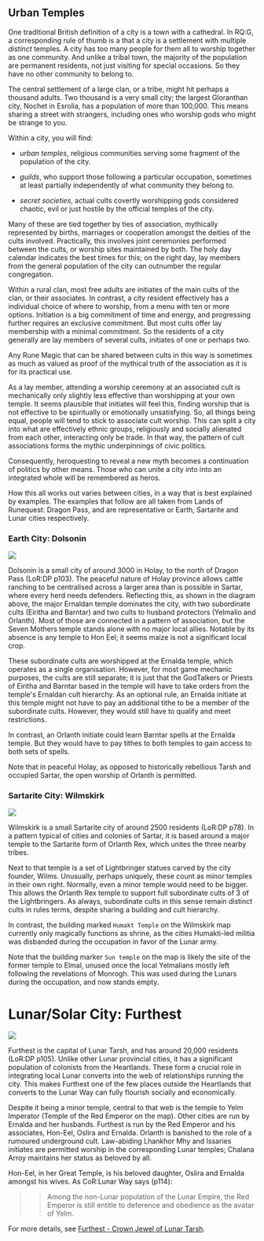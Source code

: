 
## Urban Temples

One traditional British definition of a city is a town with a cathedral. In RQ:G, a corresponding rule of thumb is a that a city is a settlement with multiple _distinct_ temples. A city has too many people for them all to worship together as one community. And unlike a tribal town, the majority of the population are permanent residents, not just visiting for special occasions. So they have no other community to belong to.

The central settlement of a large clan, or a tribe, might hit perhaps a thousand adults. Two thousand is a very small city; the largest Gloranthan city, Nochet in Esrolia, has a population of more than 100,000. This means sharing a street with strangers, including ones who worship gods who might be strange to you. 


Within a city, you will find:

- *urban temples*, religious communities serving some fragment of the population of the city.

- *guilds*, who support those following a particular occupation, sometimes at least partially independently of what community they belong to. 

- *secret societies*, actual cults covertly worshipping gods considered chaotic, evil or just hostile by the official temples of the city.

Many of these are tied together by ties of association, mythically represented by births, marriages or cooperation amongst the deities of the cults involved. Practically, this involves joint ceremonies performed between the cults, or worship sites maintained by both. The holy day calendar indicates the best times for this; on the right day, lay members from the general population of the city can outnumber the regular congregation. 

Within a rural clan, most free adults are initiates of the main cults of the clan, or their associates. In contrast, a city resident effectively has a individual choice of where to worship, from a menu with ten or more options. Initiation is a big commitment of time and energy, and progressing further requires an exclusive commitment. But most cults offer lay membership with a minimal commitment. So the residents of a city generally are lay members of several cults, initiates of one or perhaps two. 

Any Rune Magic that can be shared between cults in this way is sometimes as much as valued as proof of the mythical truth of the association as it is for its practical use.  

As a lay member, attending a worship ceremony at an associated cult is mechanically only slightly less effective than worshipping at your own temple. It seems plausible that initiates will feel this, finding worship that is not effective to be spiritually or emotionally unsatisfying.  So, all things being equal, people will tend to stick to associate cult worship. This can split a city into what are effectively ethnic groups, religiously and socially alienated from each other, interacting only be trade. In that way, the pattern of cult associations forms the mythic underpinnings of civic politics. 

Consequently, heroquesting to reveal a new myth becomes a continuation of politics by other means. Those who can unite a city into into an integrated whole will be remembered as heros. 

How this all works out varies between cities, in a way that is best explained by examples. The examples that follow are all taken from Lands of Runequest: Dragon Pass, and are representative or Earth, Sartarite and Lunar cities respectively.


### Earth City: Dolsonin

![](dolsonin-city.png)

Dolsonin is a small city of around 3000 in Holay, to the north of Dragon Pass (LoR:DP p103). The peaceful nature of Holay province allows cattle ranching to be centralised across a larger area than is possible in Sartar, where every herd needs defenders. Reflecting this, as shown in the diagram above, the major Ernaldan temple dominates the city, with two subordinate cults (Eiritha and Barntar) and two cults to husband protectors (Yelmalio and Orlanth). Most of those are connected in a pattern of association, but the Seven Mothers temple stands alone with no major local allies. Notable by its absence is any temple to Hon Eel; it seems maize is not a significant local crop.

These subordinate cults are worshipped at the Ernalda temple, which operates as a single organisation. However, for most game mechanic purposes, the cults are still separate; it is just that the GodTalkers or Priests of Eiritha and Barntar based in the temple will have to take orders from the temple's Ernaldan cult hierarchy. As an optional rule, an Ernalda initiate at this temple might not have to pay an additional tithe to be a member of the subordinate cults. However, they would still have to qualify and meet restrictions.

In contrast, an Orlanth initiate could learn Barntar spells at the Ernalda temple. But they would have to pay tithes to both temples to gain access to both sets of spells.

Note that in peaceful Holay, as opposed to historically rebellious Tarsh and occupied Sartar, the open worship of Orlanth is permitted.


### Sartarite City: Wilmskirk

![](wilmskirk-city.png)

Wilmskirk is a small Sartarite city of around 2500 residents (LoR:DP p78). In a pattern typical of cities and colonies of Sartar, it is based around a major temple to the Sartarite form of Orlanth Rex, which unites the three nearby tribes.

Next to that temple is a set of Lightbringer statues carved by the city founder, Wilms. Unusually, perhaps uniquely, these count as minor temples in their own right. Normally, even a minor temple would need to be bigger. This allows the Orlanth Rex temple to support full subordinate cults of 3 of the Lightbringers. As always, subordinate cults in this sense remain distinct cults in rules terms, despite sharing a building and cult hierarchy.

In contrast, the building marked `Humakt Temple` on the Wilmskirk map currently only magically functions as shrine, as the cities Humakti-led militia was disbanded during the occupation in favor of the Lunar army.

Note that the building marker `Sun temple` on the  map is likely the site of the former temple to Elmal, unused once the local Yelmalians mostly left following the revelations of Monrogh. 
This was used during the Lunars during the occupation, and now stands empty.



# Lunar/Solar City: Furthest

![](furthest-city.png)

Furthest is the capital of Lunar Tarsh, and has around 20,000 residents (LoR:DP p105). Unlike other Lunar provincial cities, it has a significant population of colonists from the Heartlands. 
These form a crucial role in integrating local Lunar converts into the web of relationships running the city. This makes Furthest one of the few places outside the Heartlands that converts to the Lunar Way can fully flourish socially and economically.  

Despite it being a minor temple, central to that web is the temple to Yelm Imperator (Temple of the Red Emperor on the map). Other cities are run by Ernalda and her husbands. 
Furthest is run by the Red Emperor and his associates, Hon-Eel, Oslira and Ernalda. Orlanth is banished to the role of a rumoured underground cult. 
Law-abiding Lhankhor Mhy and Issaries initiates are permitted worship in the corresponding Lunar temples; Chalana Arroy maintains her status as beloved by all.

Hon-Eel, in her Great Temple, is his beloved daughter, Oslira and Ernalda amongst his wives. As CoR:Lunar Way says (p114):


>> Among the non-Lunar population of the Lunar Empire, the Red Emperor is still entitle to deference and obedience as the avatar of Yelm.


For more details, see [Furthest - Crown Jewel of Lunar Tarsh](https://www.drivethrurpg.com/en/product/450380/furthest-crown-jewel-of-lunar-tarsh). 

